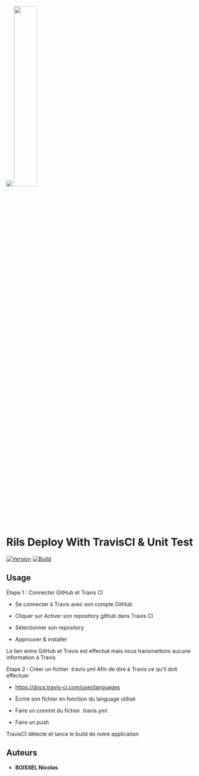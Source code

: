 
<img  src="https://ecole-alternance.cesi.fr/wp-content/themes/cesi/static/logo/ecole-alternance.svg">
<img  src="https://secrethub.io/img/travis-ci.svg" width="35%">

# Rils Deploy With TravisCI & Unit Test

[![Version](https://badge.fury.io/gh/tterb%2FHyde.svg)]() [![Build](https://travis-ci.com/BoisselNicolas/Rils-deploy.svg?token=4kAo6qsZ5hqAksyhZUQD&branch=main)]()

## Usage

Étape 1 : Connecter GitHub et Travis CI

- Se connecter à Travis avec son compte GitHub

- Cliquer sur Activer son repository github dans Travis CI

- Sélectionner son repository

- Approuver & installer

Le lien entre GitHub et Travis est effectué mais nous transmettons aucune information à Travis

Etape 2 : Créer un fichier .travis.yml Afin de dire à Travis ce qu'il doit éffectuer

- https://docs.travis-ci.com/user/languages

- Écrire son fichier en fonction du language utilisé

- Faire un commit du fichier .travis.yml

- Faire un push

TravisCI détecte et lance le build de notre application

  

## Auteurs

  

* **BOISSEL Nicolas**